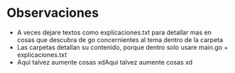 # Observaciones

- A veces dejare textos como explicaciones.txt para detallar mas en cosas que descubra de go concernientes al tema dentro de la carpeta
- Las carpetas detallan su contenido, porque dentro solo usare main.go + explicaciones.txt
- Aqui talvez aumente cosas xdAqui talvez aumente cosas xd
